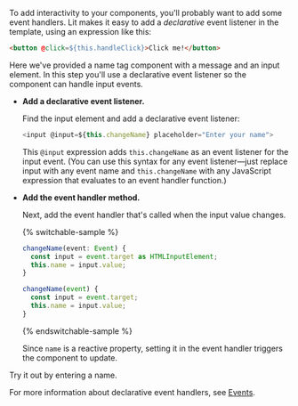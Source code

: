 To add interactivity to your components, you'll probably want to add some event handlers. Lit makes it easy to add a _declarative_ event listener in the template, using an expression like this:

```html
<button @click=${this.handleClick}>Click me!</button>
```

Here we've provided a name tag component with a message and an input element. In this step you'll use a declarative event listener so the component can handle input events.

*   **Add a declarative event listener.**

    Find the input element and add a declarative event listener:

    ```js
    <input @input=${this.changeName} placeholder="Enter your name">
    ```

    This `@input` expression adds `this.changeName` as an event listener for the input event. (You can use this syntax for any event listener—just replace input with any event name and `this.changeName` with any JavaScript expression that evaluates to an event handler function.)

*   **Add the event handler method.**

    Next, add the event handler that's called when the input value changes.


    {% switchable-sample %}

    ```ts
    changeName(event: Event) {
      const input = event.target as HTMLInputElement;
      this.name = input.value;
    }
    ```

    ```js
    changeName(event) {
      const input = event.target;
      this.name = input.value;
    }
    ```

    {% endswitchable-sample %}

    Since `name` is a reactive property, setting it in the event handler triggers the component to update.

Try it out by entering a name.

For more information about declarative event handlers, see [Events](/docs/components/events/).
